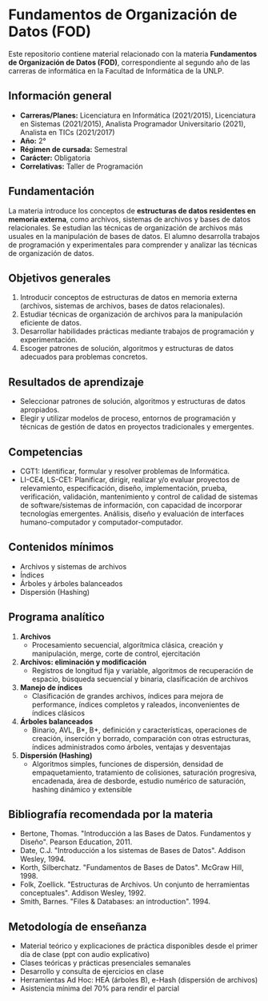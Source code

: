 # Fundamentos de Organización de Datos (FOD)

Este repositorio contiene material relacionado con la materia **Fundamentos de Organización de Datos (FOD)**, correspondiente al segundo año de las carreras de informática en la Facultad de Informática de la UNLP.

## Información general

- **Carreras/Planes:** Licenciatura en Informática (2021/2015), Licenciatura en Sistemas (2021/2015), Analista Programador Universitario (2021), Analista en TICs (2021/2017)
- **Año:** 2°
- **Régimen de cursada:** Semestral
- **Carácter:** Obligatoria
- **Correlativas:** Taller de Programación

## Fundamentación

La materia introduce los conceptos de **estructuras de datos residentes en memoria externa**, como archivos, sistemas de archivos y bases de datos relacionales. Se estudian las técnicas de organización de archivos más usuales en la manipulación de bases de datos. El alumno desarrolla trabajos de programación y experimentales para comprender y analizar las técnicas de organización de datos.

## Objetivos generales

1. Introducir conceptos de estructuras de datos en memoria externa (archivos, sistemas de archivos, bases de datos relacionales).
2. Estudiar técnicas de organización de archivos para la manipulación eficiente de datos.
3. Desarrollar habilidades prácticas mediante trabajos de programación y experimentación.
4. Escoger patrones de solución, algoritmos y estructuras de datos adecuados para problemas concretos.

## Resultados de aprendizaje

- Seleccionar patrones de solución, algoritmos y estructuras de datos apropiados.
- Elegir y utilizar modelos de proceso, entornos de programación y técnicas de gestión de datos en proyectos tradicionales y emergentes.

## Competencias

- CGT1: Identificar, formular y resolver problemas de Informática.
- LI-CE4, LS-CE1: Planificar, dirigir, realizar y/o evaluar proyectos de relevamiento, especificación, diseño, implementación, prueba, verificación, validación, mantenimiento y control de calidad de sistemas de software/sistemas de información, con capacidad de incorporar tecnologías emergentes. Análisis, diseño y evaluación de interfaces humano-computador y computador-computador.

## Contenidos mínimos

- Archivos y sistemas de archivos
- Índices
- Árboles y árboles balanceados
- Dispersión (Hashing)

## Programa analítico

1. **Archivos**
   - Procesamiento secuencial, algorítmica clásica, creación y manipulación, merge, corte de control, ejercitación
2. **Archivos: eliminación y modificación**
   - Registros de longitud fija y variable, algoritmos de recuperación de espacio, búsqueda secuencial y binaria, clasificación de archivos
3. **Manejo de índices**
   - Clasificación de grandes archivos, índices para mejora de performance, índices completos y raleados, inconvenientes de índices clásicos
4. **Árboles balanceados**
   - Binario, AVL, B\*, B+, definición y características, operaciones de creación, inserción y borrado, comparación con otras estructuras, índices administrados como árboles, ventajas y desventajas
5. **Dispersión (Hashing)**
   - Algoritmos simples, funciones de dispersión, densidad de empaquetamiento, tratamiento de colisiones, saturación progresiva, encadenada, área de desborde, estudio numérico de saturación, hashing dinámico y extensible

## Bibliografía recomendada por la materia

- Bertone, Thomas. "Introducción a las Bases de Datos. Fundamentos y Diseño". Pearson Education, 2011.
- Date, C.J. "Introducción a los sistemas de Bases de Datos". Addison Wesley, 1994.
- Korth, Silberchatz. "Fundamentos de Bases de Datos". McGraw Hill, 1998.
- Folk, Zoellick. "Estructuras de Archivos. Un conjunto de herramientas conceptuales". Addison Wesley, 1992.
- Smith, Barnes. "Files & Databases: an introduction". 1994.

## Metodología de enseñanza

- Material teórico y explicaciones de práctica disponibles desde el primer día de clase (ppt con audio explicativo)
- Clases teóricas y prácticas presenciales semanales
- Desarrollo y consulta de ejercicios en clase
- Herramientas Ad Hoc: HEA (árboles B), e-Hash (dispersión de archivos)
- Asistencia mínima del 70% para rendir el parcial
